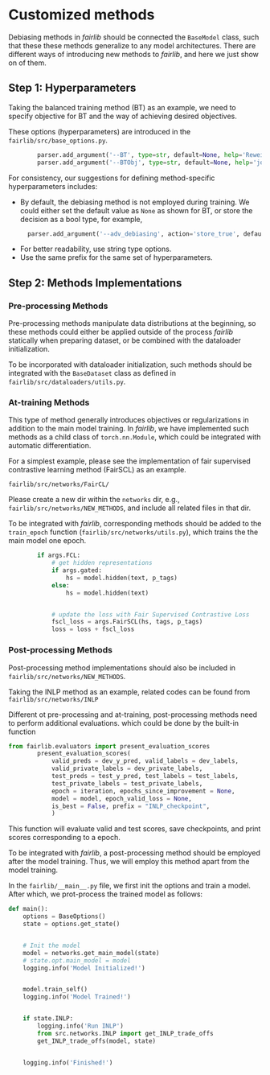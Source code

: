 # Customized methods

Debiasing methods in *fairlib* should be connected the `BaseModel` class, such that these these methods generalize to any model architectures. There are different ways of introducing new methods to *fairlib*, and here we just show on of them. 

## Step 1: Hyperparameters

Taking the balanced training method (BT) as an example, we need to specify objective for BT and the way of achieving desired objectives.

These options (hyperparameters) are introduced in the `fairlib/src/base_options.py`.

```python
        parser.add_argument('--BT', type=str, default=None, help='Reweighting | Resampling')
        parser.add_argument('--BTObj', type=str, default=None, help='joint | y | g | stratified_y | stratified_g')
```

For consistency, our suggestions for defining method-specific hyperparameters includes:
- By default, the debiasing method is not employed during training. We could either set the default value as `None` as shown for BT, or store the decision as a bool type, for example,
  ```python
    parser.add_argument('--adv_debiasing', action='store_true', default=False, help='Adv debiasing?')
  ```
- For better readability, use string type options.
- Use the same prefix for the same set of hyperparameters.

## Step 2: Methods Implementations

### Pre-processing Methods
Pre-processing methods manipulate data distributions at the beginning, so these methods could either be applied outside of the process *fairlib* statically when preparing dataset, or be combined with the dataloader initialization. 

To be incorporated with dataloader initialization, such methods should be integrated with the `BaseDataset` class as defined in `fairlib/src/dataloaders/utils.py`.

### At-training Methods
This type of method generally introduces objectives or regularizations in addition to the main model training. In *fairlib*, we have implemented such methods as a child class of `torch.nn.Module`, which could be integrated with automatic differentiation.

For a simplest example, please see the implementation of fair supervised contrastive learning method (FairSCL) as an example. 

`fairlib/src/networks/FairCL/`

Please create a new dir within the `networks` dir, e.g., `fairlib/src/networks/NEW_METHODS`, and include all related files in that dir.

To be integrated with *fairlib*, corresponding methods should be added to the `train_epoch` function (`fairlib/src/networks/utils.py`), which trains the the main model one epoch. 

```python
        if args.FCL:
            # get hidden representations
            if args.gated:
                hs = model.hidden(text, p_tags)
            else:
                hs = model.hidden(text)


            # update the loss with Fair Supervised Contrastive Loss
            fscl_loss = args.FairSCL(hs, tags, p_tags)
            loss = loss + fscl_loss
```

### Post-processing Methods
Post-processing method implementations should also be included in `fairlib/src/networks/NEW_METHODS`.

Taking the INLP method as an example, related codes can be found from `fairlib/src/networks/INLP`

Different ot pre-processing and at-training, post-processing methods need to perform additional evaluations. which could be done by the built-in function
```python
from fairlib.evaluators import present_evaluation_scores
        present_evaluation_scores(
            valid_preds = dev_y_pred, valid_labels = dev_labels, 
            valid_private_labels = dev_private_labels,
            test_preds = test_y_pred, test_labels = test_labels, 
            test_private_labels = test_private_labels,
            epoch = iteration, epochs_since_improvement = None, 
            model = model, epoch_valid_loss = None,
            is_best = False, prefix = "INLP_checkpoint",
            )
```

This function will evaluate valid and test scores, save checkpoints, and print scores corresponding to a epoch.

To be integrated with *fairlib*, a post-processing method should be employed after the model training. Thus, we will employ this method apart from the model training.

In the `fairlib/__main__.py` file, we first init the options and train a model. After which, we prot-process the trained model as follows:
```python
def main():
    options = BaseOptions()
    state = options.get_state()


    # Init the model
    model = networks.get_main_model(state)
    # state.opt.main_model = model
    logging.info('Model Initialized!')


    model.train_self()
    logging.info('Model Trained!')


    if state.INLP:
        logging.info('Run INLP')
        from src.networks.INLP import get_INLP_trade_offs
        get_INLP_trade_offs(model, state)


    logging.info('Finished!')
```